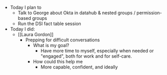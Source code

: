 - Today I plan to
	- Talk to George about Okta in datahub & nested groups / permission-based groups
	- Run the DSI fact table session
- Today I did:
	- [[Laura Gordon]]
		- Prepping for difficult conversations
			- What is my goal?
				- Have more time to myself, especially when needed or "engaged", both for work and for self-care.
			- How could this help me
				- More capable, confident, and ideally